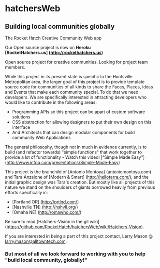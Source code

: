 hatchersWeb
===========

<h2>Building local communities globally</h2>

The Rocket Hatch Creative Community Web app

Our Open source project is now on **Heroku**<br>
**[RocketHatchers.us] (http://rockethatchers.us)**<p>

Open source project for creative communities. Looking for project team members.  

While this project in its present state is specific to the Huntsville Metropolitan area, the larger goal of this project is to provide template source code for communities of all kinds to share the Faces, Places, Ideas and Events that make each community special. To do that we need developers. We are specifically interested in attracting developers who would like to contribute in the following areas:

* Programming APIs so this project can be apart of custom software solutions
* CSS abstraction for allowing designers to put their own design on this interface
* And Architects that can design modular components for build community Web Applications

The general philosophy, though not in much in evidence currently, is to build (and refactor towards) "simple functions" that work together to provide a lot of functionality -  Watch this video! ["Simple Made Easy"] (http://www.infoq.com/presentations/Simple-Made-Easy)

This project is the brainchild of [Antonio Montoya] (antoniomontoya.com) and Tara Anzalone of [Modern & Smart] (http://hellotarra.com/), and the initial graphic design was Tara's creation. But mostly like all projects of this nature we stand on the shoulders of giants borrowed heavily from previous efforts specifically in:
* [Portland OR] (http://prtlnd.com/)
* [Nashville TN] (http://nshvll.org/)
* [Omaha NE] (http://omawho.com/)

Be sure to read [Hatchers-Vision in the git wiki] (https://github.com/RocketHatch/hatchersWeb/wiki/Hatchers-Vision).

If you are interested in being a part of this project contact, Larry Mason @ larry.mason@alltowntech.com.
 
<h3>But most of all we look forward to working with you to help "build local community, globally!"</h3>


